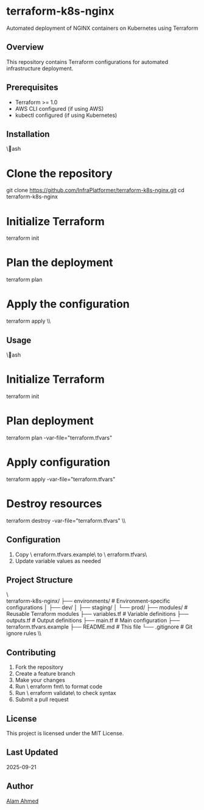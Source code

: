 # terraform-k8s-nginx

Automated deployment of NGINX containers on Kubernetes using Terraform

## Overview

This repository contains Terraform configurations for automated infrastructure deployment.

## Prerequisites

- Terraform >= 1.0
- AWS CLI configured (if using AWS)
- kubectl configured (if using Kubernetes)

## Installation

\\\ash
# Clone the repository
git clone https://github.com/InfraPlatformer/terraform-k8s-nginx.git
cd terraform-k8s-nginx

# Initialize Terraform
terraform init

# Plan the deployment
terraform plan

# Apply the configuration
terraform apply
\\\

## Usage

\\\ash
# Initialize Terraform
terraform init

# Plan deployment
terraform plan -var-file="terraform.tfvars"

# Apply configuration
terraform apply -var-file="terraform.tfvars"

# Destroy resources
terraform destroy -var-file="terraform.tfvars"
\\\

## Configuration

1. Copy \	erraform.tfvars.example\ to \	erraform.tfvars\
2. Update variable values as needed

## Project Structure

\\\
terraform-k8s-nginx/
├── environments/          # Environment-specific configurations
│   ├── dev/
│   ├── staging/
│   └── prod/
├── modules/               # Reusable Terraform modules
├── variables.tf           # Variable definitions
├── outputs.tf             # Output definitions
├── main.tf               # Main configuration
├── terraform.tfvars.example
├── README.md             # This file
└── .gitignore            # Git ignore rules
\\\

## Contributing

1. Fork the repository
2. Create a feature branch
3. Make your changes
4. Run \	erraform fmt\ to format code
5. Run \	erraform validate\ to check syntax
6. Submit a pull request

## License

This project is licensed under the MIT License.

## Last Updated

2025-09-21

## Author

[Alam Ahmed](https://github.com/InfraPlatformer)
